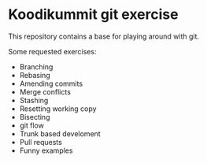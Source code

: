# Koodikummit git exercise

This repository contains a base for playing around with git. 

Some requested exercises:
- Branching
- Rebasing
- Amending commits
- Merge conflicts
- Stashing
- Resetting working copy
- Bisecting
- git flow
- Trunk based develoment
- Pull requests
- Funny examples
